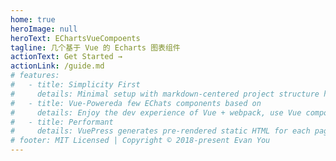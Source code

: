 ```yaml
---
home: true
heroImage: null
heroText: EChartsVueCompoents
tagline: 几个基于 Vue 的 Echarts 图表组件
actionText: Get Started →
actionLink: /guide.md
# features:
#   - title: Simplicity First
#     details: Minimal setup with markdown-centered project structure helps you focus on writing.
#   - title: Vue-Powereda few EChats components based on
#     details: Enjoy the dev experience of Vue + webpack, use Vue components in markdown, and develop custom themes with Vue.
#   - title: Performant
#     details: VuePress generates pre-rendered static HTML for each page, and runs as an SPA once a page is loaded.
# footer: MIT Licensed | Copyright © 2018-present Evan You
---
```

